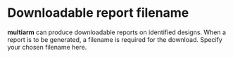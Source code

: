 Downloadable report filename
============================

**multiarm** can produce downloadable reports on identified designs.
When a report is to be generated, a filename is required for the
download. Specify your chosen filename here.
